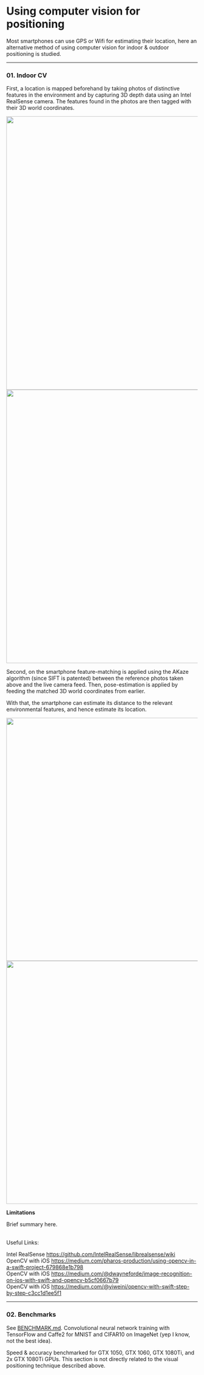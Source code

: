 # Using computer vision for positioning 

Most smartphones can use GPS or Wifi for estimating their location, here an alternative method of using 
computer vision for indoor & outdoor positioning is studied. 

--- 

### 01. Indoor CV ### 

First, a location is mapped beforehand by taking photos of distinctive features in the environment and by capturing 3D depth data using an Intel RealSense camera. The features found in the photos are then tagged with their 3D world coordinates. 

<img src="https://user-images.githubusercontent.com/13679090/68001324-949f2200-fc9e-11e9-8e00-c160ec93465b.png" width="720"> 
<img src="https://user-images.githubusercontent.com/13679090/68001325-949f2200-fc9e-11e9-966f-862958a0b334.png" width="720"> 

Second, on the smartphone feature-matching is applied using the AKaze algorithm (since SIFT is patented) between the reference photos taken above and the live camera feed. Then, pose-estimation is applied by feeding the matched 3D world coordinates from earlier. 

With that, the smartphone can estimate its distance to the relevant environmental features, and hence estimate its location. 

<img src="https://user-images.githubusercontent.com/13679090/68001326-949f2200-fc9e-11e9-9f54-e6c56448231a.png" width="640"> 
<img src="https://user-images.githubusercontent.com/13679090/68001327-9537b880-fc9e-11e9-8db3-9d016cfda939.png" width="640"> 

**Limitations** 

Brief summary here. 

 <br/>Useful Links: 

Intel RealSense https://github.com/IntelRealSense/librealsense/wiki <br/>
OpenCV with iOS https://medium.com/pharos-production/using-opencv-in-a-swift-project-679868e1b798 <br/>
OpenCV with iOS https://medium.com/@dwayneforde/image-recognition-on-ios-with-swift-and-opencv-b5cf0667b79 <br/>
OpenCV with iOS https://medium.com/@yiweini/opencv-with-swift-step-by-step-c3cc1d1ee5f1 

--- 

### 02. Benchmarks ### 

See [BENCHMARK.md](https://github.com/SkinnyRat/CV-Stuff/blob/master/BENCHMARK.md). Convolutional neural network training with TensorFlow and Caffe2 for MNIST and CIFAR10 on ImageNet (yep I know, not the best idea). 

Speed & accuracy benchmarked for GTX 1050, GTX 1060, GTX 1080Ti, and 2x GTX 1080Ti GPUs. This section is not directly related to the visual positioning technique described above. 

